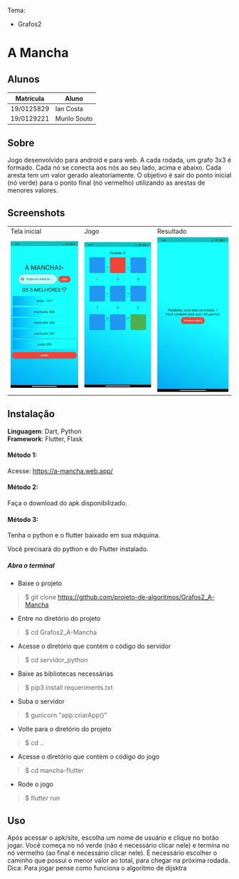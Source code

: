 Tema:
 - Grafos2

# A Mancha

## Alunos
|Matrícula | Aluno |
| -- | -- |
| 19/0125829 |  Ian Costa  |
| 19/0129221 |  Murilo Souto|

## Sobre 
Jogo desenvolvido para android e para web. A cada rodada, um grafo 3x3 é formado. Cada nó se conecta aos nós ao seu lado, acima e abaixo. Cada aresta tem um valor gerado aleatoriamente. O objetivo é sair do ponto inicial (nó verde) para o ponto final (nó vermelho) utilizando as arestas de menores valores.

## Screenshots

<table>
    <tr>
        <td>Tela inicial</td><td>Jogo</td><td>Resultado</td>
    </tr>
    <tr>
        <td><img src="/print1.jpeg" width="200"></td><td><img src="/print2.jpeg" width="200"></td><td><img src="/print3.jpeg" width="200"></td>
    </tr>
</table>


## Instalação 
**Linguagem**: Dart, Python<br>
**Framework**: Flutter, Flask<br>
#### Método 1:
Acesse: https://a-mancha.web.app/
#### Método 2:
Faça o download do apk disponibilizado.
#### Método 3:
Tenha o python e o flutter baixado em sua máquina. 

Você precisará do python e do Flutter instalado.

##### Abra o terminal
 
- Baixe o projeto
> $ git clone https://github.com/projeto-de-algoritmos/Grafos2_A-Mancha
- Entre no diretório do projeto
> $ cd Grafos2_A-Mancha
- Acesse o diretório que contém o código do servidor
> $ cd servidor_python
- Baixe as bibliotecas necessárias
> $ pip3 install requeriments.txt
- Suba o servidor
> $ gunicorn "app:criarApp()"
- Volte para o diretório do projeto
> $ cd ..
- Acesse o diretório que contém o código do jogo
> $ cd mancha-flutter
- Rode o jogo
> $ flutter run

## Uso 
Após acessar o apk/site, escolha um nome de usuário e clique no botão jogar. Você começa no nó verde (não é necessário clicar nele) e termina no nó vermelho (ao final é necessário clicar nele). É necessário escolher o caminho que possui o menor valor ao total, para chegar na próxima rodada. <br>
Dica: Para jogar pense como funciona o algoritmo de dijsktra


